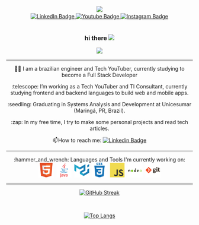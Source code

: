 <!--
**albukerk1/albukerk1** is a ✨ _special_ ✨ repository because its `README.md` (this file) appears on your GitHub profile.

Here are some ideas to get you started:

- 🔭 I’m currently working on ...
- 🌱 I’m currently learning ...
- 👯 I’m looking to collaborate on ...
- 🤔 I’m looking for help with ...
- 💬 Ask me about ...
- 📫 How to reach me: ...
- 😄 Pronouns: ...
- ⚡ Fun fact: ...
-->

<div id="header" align="center">
  <img src="https://media4.giphy.com/media/v1.Y2lkPTc5MGI3NjExNmM5MGIyNDhiNTVmZmM5M2JmNmJkOWE5MjA0ODcwZDE5NmU1ZDcxNCZjdD1z/cUAGuLiEcTBwRfkAQq/giphy.gif" width="200"/>
</div>
<div id="badges" align="center">
  <a href="https://linkedin.com/in/matheusalbuquerque">
    <img src="https://img.shields.io/badge/LinkedIn-blue?style=for-the-badge&logo=linkedin&logoColor=white" alt="LinkedIn Badge"/>
  </a>
  <a href="https://youtube.com/versatilizando">
    <img src="https://img.shields.io/badge/YouTube-red?style=for-the-badge&logo=youtube&logoColor=white" alt="Youtube Badge"/>
  </a>
  <a href="https://instagram.com/albukerk18">
    <img src="https://img.shields.io/badge/Instagram-orange?style=for-the-badge&logo=instagram&logoColor=white" alt="Instagram Badge"/>
  </a></br>
  <img src="https://komarev.com/ghpvc/?username=albukerk1&style=flat-square&color=blue" alt=""/>
  <h3>
    hi there
    <img src="https://media.giphy.com/media/hvRJCLFzcasrR4ia7z/giphy.gif" width="30px"/>
  </h3>
</div>
<div id="holopin" align="center">
  <a href="https://www.holopin.io/@albukerk1">
    <img src="https://holopin.me/albukerk1" width="500px"/>
  </a>
</div>
<hr>
<div align="center">
  <p>👨‍💻 I am a brazilian engineer and Tech YouTuber, currently studying to become a Full Stack Developer</p>

  <p>:telescope: I’m working as a Tech YouTuber and TI Consultant, currently studying frontend and backend languages to build web and mobile apps.</p>

  <p>:seedling: Graduating in Systems Analysis and Development at Unicesumar (Maringá, PR, Brazil).</p>

  <p>:zap: In my free time, I try to make some personal projects and read tech articles.</p>

  <p>
  
  :mailbox:How to reach me: [![Linkedin Badge](https://img.shields.io/badge/-kakbar-blue?style=flat&logo=Linkedin&logoColor=white)](https://linkedin.com/in/matheusalbuquerque)
  
  </p>
</div>
<hr>
<div align="center">
:hammer_and_wrench: Languages and Tools I'm currently working on:
</div>
<div align="center">
  <img src="https://github.com/devicons/devicon/blob/master/icons/html5/html5-original.svg" title="HTML5" alt="HTML" width="40" height="40"/>&nbsp;
  <img src="https://github.com/devicons/devicon/blob/master/icons/java/java-original-wordmark.svg" title="Java" alt="Java" width="40" height="40"/>&nbsp;
  <img src="https://github.com/devicons/devicon/blob/master/icons/materialui/materialui-original.svg" title="Material UI" alt="Material UI" width="40" height="40"/>&nbsp;
  <img src="https://github.com/devicons/devicon/blob/master/icons/css3/css3-plain-wordmark.svg"  title="CSS3" alt="CSS" width="40" height="40"/>&nbsp;
  <img src="https://github.com/devicons/devicon/blob/master/icons/javascript/javascript-original.svg" title="JavaScript" alt="JavaScript" width="40" height="40"/>&nbsp;
  <img src="https://github.com/devicons/devicon/blob/master/icons/nodejs/nodejs-original-wordmark.svg" title="NodeJS" alt="NodeJS" width="40" height="40"/>&nbsp;
  <img src="https://github.com/devicons/devicon/blob/master/icons/git/git-original-wordmark.svg" title="Git" **alt="Git" width="40" height="40"/>
</div>
<hr>
<div align="center">
  
  [![GitHub Streak](http://github-readme-streak-stats.herokuapp.com?user=albukerk1&theme=dark&background=000000)](https://git.io/streak-stats)

</br>

  [![Top Langs](https://github-readme-stats.vercel.app/api/top-langs/?username=albukerk1&layout=compact&theme=vision-friendly-dark)](https://github.com/anuraghazra/github-readme-stats)

</div>
